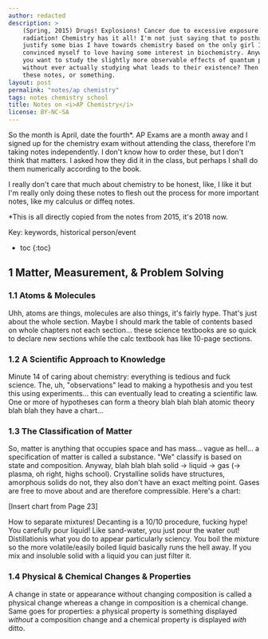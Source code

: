 ```yaml
---
author: redacted
description: >
    (Spring, 2015) Drugs! Explosions! Cancer due to excessive exposure to
    radiation! Chemistry has it all! I'm not just saying that to posthumously
    justify some bias I have towards chemistry based on the only girl I ever
    convinced myself to love having some interest in biochemistry. Anyway, if
    you want to study the slightly more observable effects of quantum physics
    without ever actually studying what leads to their existence? Then read
    these notes, or something.
layout: post
permalink: "notes/ap chemistry"
tags: notes chemistry school
title: Notes on <i>AP Chemistry</i>
license: BY-NC-SA
---
```


So the month is April, date the fourth*. AP Exams are a month away and I signed
up for the chemistry exam without attending the class, therefore I'm taking
notes independently. I don't know how to order these, but I don't think that
matters. I asked how they did it in the class, but perhaps I shall do them
numerically according to the book.

I really don't care that much about chemistry to be honest, like, I like it but
I'm really only doing these notes to flesh out the process for more important
notes, like my calculus or diffeq notes.

\*This is all directly copied from the notes from 2015, it's 2018 now.

Key: <kw>keywords</kw>, <hist>historical person/event</hist>

* toc
{:toc}

## 1 Matter, Measurement, & Problem Solving

### 1.1 Atoms & Molecules

Uhh, <kw>atoms</kw> are things, <kw>molecules</kw> are also things, it's fairly
hype. That's just about the whole section. Maybe I should mark the table of
contents based on whole chapters not each section&hellip; these science
textbooks are so quick to declare new sections while the calc textbook has like
10-page sections.

### 1.2 A Scientific Approach to Knowledge

Minute 14 of caring about chemistry: everything is tedious and fuck science.
The, uh, "observations" lead to making a <kw>hypothesis</kw> and you test this
using <kw>experiments</kw>&hellip; this can eventually lead to creating
a <kw>scientific law</kw>. One or more of hypotheses can form a <kw>theory</kw>
blah blah blah <kw>atomic theory</kw> blah blah they have a chart&hellip;

### 1.3 The Classification of Matter

So, <kw>matter</kw> is anything that occupies space and has mass&hellip; vague
as hell&hellip; a specification of matter is called a <kw>substance</kw>. "We"
classify is based on <kw>state</kw> and <kw>composition</kw>. Anyway, blah blah
blah <kw>solid &rarr; liquid &rarr; gas</kw> (&rarr; plasma, oh right, highs
school). <kw>Crystalline solids</kw> have structures, <kw>amorphous solids</kw>
do not, they also don't have an exact melting point. Gases are free to move
about and are therefore compressible. Here's a chart:

[Insert chart from Page 23]

How to separate mixtures! <kw>Decanting</kw> is a 10/10 procedure, fucking hype!
You carefully pour liquid! Like sand-water, you just pour the water
out! <kw>Distillation</kw>is what you do to appear particularly sciency. You
boil the mixture so the more volatile/easily boiled liquid basically runs the
hell away. If you mix and insoluble solid with a liquid you can
just <kw>filter</kw> it.

### 1.4 Physical & Chemical Changes & Properties

A change in state or appearance without changing composition is called
a <kw>physical change</kw> whereas a change in composition is a <kw>chemical
change</kw>. Same goes for properties: a <kw>physical property</kw> is something
displayed *without* a composition change and a <kw>chemical property</kw> is
displayed *with* ditto.
